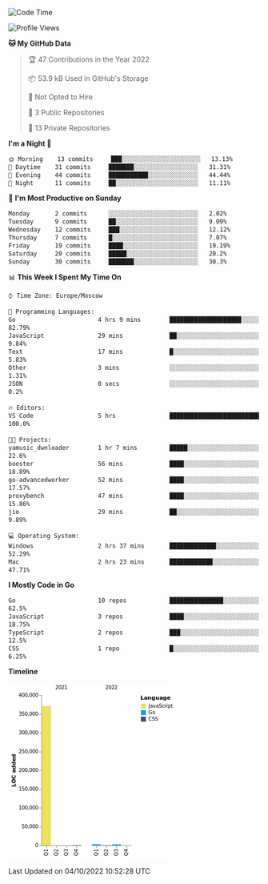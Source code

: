 <!--START_SECTION:waka-->
![Code Time](http://img.shields.io/badge/Code%20Time-418%20hrs%208%20mins-blue)

![Profile Views](http://img.shields.io/badge/Profile%20Views-0-blue)

**🐱 My GitHub Data** 

> 🏆 47 Contributions in the Year 2022
 > 
> 📦 53.9 kB Used in GitHub's Storage 
 > 
> 🚫 Not Opted to Hire
 > 
> 📜 3 Public Repositories 
 > 
> 🔑 13 Private Repositories  
 > 
**I'm a Night 🦉** 

```text
🌞 Morning    13 commits     ███░░░░░░░░░░░░░░░░░░░░░░   13.13% 
🌆 Daytime    31 commits     ███████░░░░░░░░░░░░░░░░░░   31.31% 
🌃 Evening    44 commits     ███████████░░░░░░░░░░░░░░   44.44% 
🌙 Night      11 commits     ██░░░░░░░░░░░░░░░░░░░░░░░   11.11%

```
📅 **I'm Most Productive on Sunday** 

```text
Monday       2 commits      ░░░░░░░░░░░░░░░░░░░░░░░░░   2.02% 
Tuesday      9 commits      ██░░░░░░░░░░░░░░░░░░░░░░░   9.09% 
Wednesday    12 commits     ███░░░░░░░░░░░░░░░░░░░░░░   12.12% 
Thursday     7 commits      █░░░░░░░░░░░░░░░░░░░░░░░░   7.07% 
Friday       19 commits     ████░░░░░░░░░░░░░░░░░░░░░   19.19% 
Saturday     20 commits     █████░░░░░░░░░░░░░░░░░░░░   20.2% 
Sunday       30 commits     ███████░░░░░░░░░░░░░░░░░░   30.3%

```


📊 **This Week I Spent My Time On** 

```text
⌚︎ Time Zone: Europe/Moscow

💬 Programming Languages: 
Go                       4 hrs 9 mins        ████████████████████░░░░░   82.79% 
JavaScript               29 mins             ██░░░░░░░░░░░░░░░░░░░░░░░   9.84% 
Text                     17 mins             █░░░░░░░░░░░░░░░░░░░░░░░░   5.83% 
Other                    3 mins              ░░░░░░░░░░░░░░░░░░░░░░░░░   1.31% 
JSON                     0 secs              ░░░░░░░░░░░░░░░░░░░░░░░░░   0.2%

🔥 Editors: 
VS Code                  5 hrs               █████████████████████████   100.0%

🐱‍💻 Projects: 
yamusic_dwnloader        1 hr 7 mins         █████░░░░░░░░░░░░░░░░░░░░   22.6% 
booster                  56 mins             ████░░░░░░░░░░░░░░░░░░░░░   18.89% 
go-advancedworker        52 mins             ████░░░░░░░░░░░░░░░░░░░░░   17.57% 
proxybench               47 mins             ████░░░░░░░░░░░░░░░░░░░░░   15.86% 
jio                      29 mins             ██░░░░░░░░░░░░░░░░░░░░░░░   9.89%

💻 Operating System: 
Windows                  2 hrs 37 mins       █████████████░░░░░░░░░░░░   52.29% 
Mac                      2 hrs 23 mins       ████████████░░░░░░░░░░░░░   47.71%

```

**I Mostly Code in Go** 

```text
Go                       10 repos            ███████████████░░░░░░░░░░   62.5% 
JavaScript               3 repos             ████░░░░░░░░░░░░░░░░░░░░░   18.75% 
TypeScript               2 repos             ███░░░░░░░░░░░░░░░░░░░░░░   12.5% 
CSS                      1 repo              █░░░░░░░░░░░░░░░░░░░░░░░░   6.25%

```


**Timeline**

![Chart not found](https://raw.githubusercontent.com/jeezft/jeezft/main/charts/bar_graph.png) 


 Last Updated on 04/10/2022 10:52:28 UTC
<!--END_SECTION:waka-->
